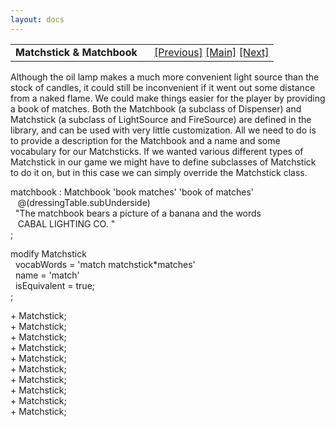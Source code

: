 ```yaml
---
layout: docs
---
```

<table width="100%" data-border="0" data-cellspacing="0"
data-cellpadding="3" data-bgcolor="#C0C0C0">
<colgroup>
<col style="width: 50%" />
<col style="width: 50%" />
</colgroup>
<tbody>
<tr>
<td style="text-align: left;"><strong>Matchstick &amp; Matchbook<br />
</strong></td>
<td style="text-align: right;"><a href="oillamp.html">[Previous]</a> <a
href="generalintroduction.html">[Main]</a> <a
href="dynamite.html">[Next]</a></td>
</tr>
</tbody>
</table>

  
Although the oil lamp makes a much more convenient light source than the
stock of candles, it could still be inconvenient if it went out some
distance from a naked flame. We could make things easier for the player
by providing a book of matches. Both the Matchbook (a subclass of
Dispenser) and Matchstick (a subclass of LightSource and FireSource) are
defined in the library, and can be used with very little customization.
All we need to do is to provide a description for the Matchbook and a
name and some vocabulary for our Matchsticks. If we wanted various
different types of Matchstick in our game we might have to define
subclasses of Matchstick to do it on, but in this case we can simply
override the Matchstick class.  
  
matchbook : Matchbook 'book matches' 'book of matches'   
   @(dressingTable.subUnderside)  
  "The matchbook bears a picture of a banana and the words  
   CABAL LIGHTING CO. "  
;  
  
modify Matchstick  
  vocabWords = 'match matchstick\*matches'  
  name = 'match'  
  isEquivalent = true;  
;  
  
+ Matchstick;  
+ Matchstick;  
+ Matchstick;  
+ Matchstick;  
+ Matchstick;  
+ Matchstick;  
+ Matchstick;  
+ Matchstick;  
+ Matchstick;  
+ Matchstick;  
  
  
